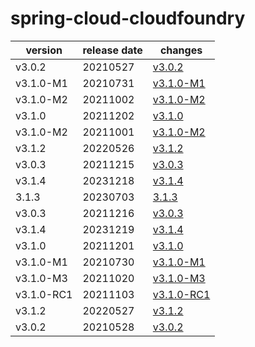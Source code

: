 # spring-cloud-cloudfoundry	


|version|release date|changes|
|---|---|---|
|v3.0.2|20210527|[v3.0.2](./v3.0.2-20210527.md)|
|v3.1.0-M1|20210731|[v3.1.0-M1](./v3.1.0-M1-20210731.md)|
|v3.1.0-M2|20211002|[v3.1.0-M2](./v3.1.0-M2-20211002.md)|
|v3.1.0|20211202|[v3.1.0](./v3.1.0-20211202.md)|
|v3.1.0-M2|20211001|[v3.1.0-M2](./v3.1.0-M2-20211001.md)|
|v3.1.2|20220526|[v3.1.2](./v3.1.2-20220526.md)|
|v3.0.3|20211215|[v3.0.3](./v3.0.3-20211215.md)|
|v3.1.4|20231218|[v3.1.4](./v3.1.4-20231218.md)|
|3.1.3|20230703|[3.1.3](./3.1.3-20230703.md)|
|v3.0.3|20211216|[v3.0.3](./v3.0.3-20211216.md)|
|v3.1.4|20231219|[v3.1.4](./v3.1.4-20231219.md)|
|v3.1.0|20211201|[v3.1.0](./v3.1.0-20211201.md)|
|v3.1.0-M1|20210730|[v3.1.0-M1](./v3.1.0-M1-20210730.md)|
|v3.1.0-M3|20211020|[v3.1.0-M3](./v3.1.0-M3-20211020.md)|
|v3.1.0-RC1|20211103|[v3.1.0-RC1](./v3.1.0-RC1-20211103.md)|
|v3.1.2|20220527|[v3.1.2](./v3.1.2-20220527.md)|
|v3.0.2|20210528|[v3.0.2](./v3.0.2-20210528.md)|
